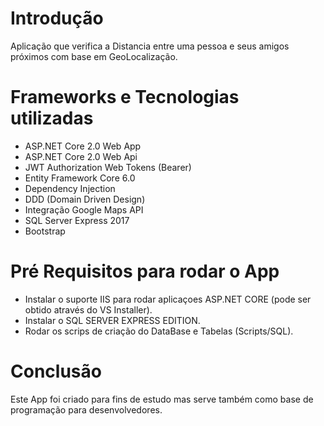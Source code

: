 # Introdução

Aplicação que verifica a Distancia entre uma pessoa e seus amigos próximos com base em GeoLocalização.

# Frameworks e Tecnologias utilizadas

- ASP.NET Core 2.0 Web App
- ASP.NET Core 2.0 Web Api
- JWT Authorization Web Tokens (Bearer)
- Entity Framework Core 6.0
- Dependency Injection
- DDD (Domain Driven Design)
- Integração Google Maps API
- SQL Server Express 2017
- Bootstrap

# Pré Requisitos para rodar o App

- Instalar o suporte IIS para rodar aplicaçoes ASP.NET CORE (pode ser obtido através do VS Installer).
- Instalar o SQL SERVER EXPRESS EDITION.
- Rodar os scrips de criação do DataBase e Tabelas (Scripts/SQL).

# Conclusão

Este App foi criado para fins de estudo mas serve também como base de programação para desenvolvedores.
